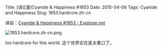 Title: [译][漫]Cyanide & Happiness #1853
Date: 2015-04-06
Tags: Cyanide and Happiness
Slug: 1853.hardcore.zh-cn

译自：[Cyanide & Happiness #1853 - Explosm.net](http://explosm.net/comics/1853/)


![1853.hardcore.zh-cn.png](/static/images/comics/1853.hardcore.zh-cn.png)


too hardcore for this world.
这个世界实在是太重口了。
